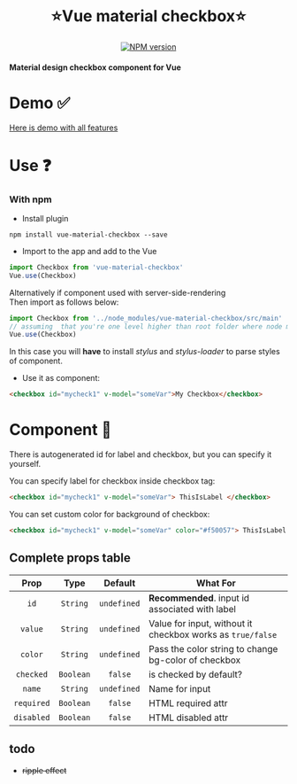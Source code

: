 <h1 align="center">⭐️Vue material checkbox⭐️</h1>

<p align="center">
<a href="https://www.npmjs.com/package/vue-material-checkbox">
<img src="https://img.shields.io/npm/v/vue-material-checkbox.svg" alt="NPM version">
</a>
</p>

#### Material design checkbox component for Vue

# Demo ✅
[Here is demo with all features](https://xrei.github.io/vue-material-checkbox/)

# Use ❓
### With npm
- Install plugin
```
npm install vue-material-checkbox --save
```
- Import to the app and add to the Vue
```javascript
import Checkbox from 'vue-material-checkbox'
Vue.use(Checkbox)
```
Alternatively if component used with server-side-rendering
<br>
Then import as follows below:
```javascript
import Checkbox from '../node_modules/vue-material-checkbox/src/main'
// assuming  that you're one level higher than root folder where node modules is.
Vue.use(Checkbox)
```
In this case you will **have** to install *stylus* and *stylus-loader*  to parse styles of component.

- Use it as component:
```html
<checkbox id="mycheck1" v-model="someVar">My Checkbox</checkbox>
```

# Component 💎
There is autogenerated id for label and checkbox, but you can specify it yourself.

You can specify label for checkbox inside checkbox tag:
```html
<checkbox id="mycheck1" v-model="someVar"> ThisIsLabel </checkbox>
```

You can set custom color for background of checkbox:
```html
<checkbox id="mycheck1" v-model="someVar" color="#f50057"> ThisIsLabel </checkbox>
```

## Complete props table

| Prop | Type | Default | What For|
|:-:|:-:|:-:|---|
| `id` | `String` | `undefined` | **Recommended**. input id associated with label |
| `value` | `String` | `undefined` | Value for input, without it checkbox works as `true/false` |
| `color` | `String` | `undefined` | Pass the color string to change bg-color of checkbox |
| `checked` | `Boolean` | `false` | is checked by default? |
| `name` | `String` | `undefined` | Name for input |
| `required` | `Boolean` | `false` | HTML required attr |
| `disabled` | `Boolean` | `false` | HTML disabled attr |

## todo
- ~~ripple effect~~